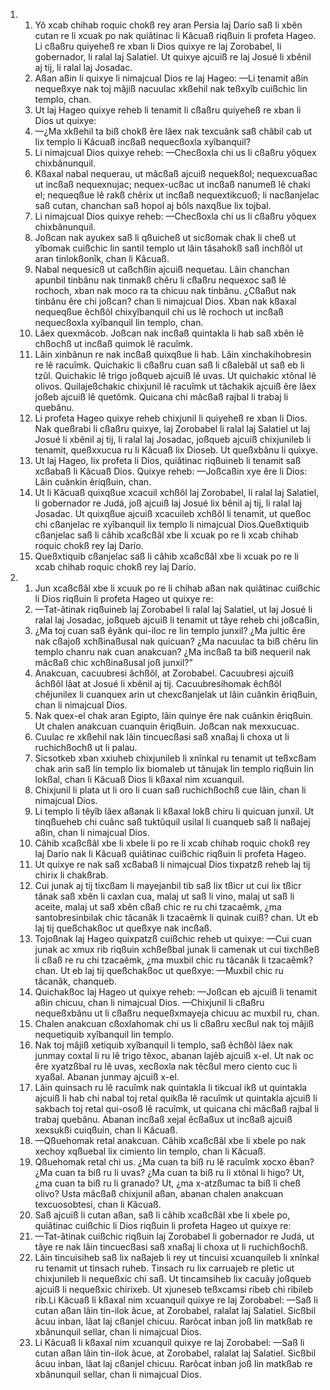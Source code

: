 <ol>
  <li>
    <ol>
      <li>Yô xcab chihab roquic chokß rey aran Persia laj Darío saß li xbên cutan re li xcuak po nak quiâtinac li Kâcuaß riqßuin li profeta Hageo. Li cßaßru quiyeheß re xban li Dios quixye re laj Zorobabel, li gobernador, li ralal laj Salatiel. Ut quixye ajcuiß re laj Josué li xbênil aj tij, li ralal laj Josadac.</li>
      <li>Aßan aßin li quixye li nimajcual Dios re laj Hageo: —Li tenamit aßin nequeßxye nak toj mâjiß nacuulac xkßehil nak teßxyîb cuißchic lin templo, chan.</li>
      <li>Ut laj Hageo quixye reheb li tenamit li cßaßru quiyeheß re xban li Dios ut quixye:</li>
      <li>—¿Ma xkßehil ta biß chokß êre lâex nak texcuânk saß châbil cab ut lix templo li Kâcuaß incßaß nequecßoxla xyîbanquil?</li>
      <li>Li nimajcual Dios quixye reheb: —Checßoxla chi us li cßaßru yôquex chixbânunquil.</li>
      <li>Kßaxal nabal nequerau, ut mâcßaß ajcuiß nequekßol; nequexcuaßac ut incßaß nequexnujac; nequex-ucßac ut incßaß nanumeß lê chaki el; nequeqßue lê rakß chêrix ut incßaß nequextikcuoß; li nacßanjelac saß cutan, chanchan saß hopol aj bôls naxqßue lix tojbal.</li>
      <li>Li nimajcual Dios quixye reheb: —Checßoxla chi us li cßaßru yôquex chixbânunquil.</li>
      <li>Joßcan nak ayukex saß li qßuicheß ut sicßomak chak li cheß ut yîbomak cuißchic lin santil templo ut lâin tâsahokß saß inchßôl ut aran tinlokßonîk, chan li Kâcuaß.</li>
      <li>Nabal nequesicß ut caßchßin ajcuiß nequetau. Lâin chanchan apunbil tinbânu nak tinmakß chêru li cßaßru nequexoc saß lê rochoch, xban nak moco ra ta chicuu nak tinbânu. ¿Cßaßut nak tinbânu êre chi joßcan? chan li nimajcual Dios. Xban nak kßaxal nequeqßue êchßôl chixyîbanquil chi us lê rochoch ut incßaß nequecßoxla xyîbanquil lin templo, chan.</li>
      <li>Lâex quexmâcob. Joßcan nak incßaß quintakla li hab saß xbên lê chßochß ut incßaß quimok lê racuîmk.</li>
      <li>Lâin xinbânun re nak incßaß quixqßue li hab. Lâin xinchakihobresin re lê racuîmk. Quichakic li cßaßru cuan saß li cßalebâl ut saß eb li tzûl. Quichakic lê trigo joßqueb ajcuiß lê uvas. Ut quichakic xtônal lê olivos. Quilajeßchakic chixjunil lê racuîmk ut tâchakik ajcuiß êre lâex joßeb ajcuiß lê quetômk. Quicana chi mâcßaß rajbal li trabaj li quebânu.</li>
      <li>Li profeta Hageo quixye reheb chixjunil li quiyeheß re xban li Dios. Nak queßrabi li cßaßru quixye, laj Zorobabel li ralal laj Salatiel ut laj Josué li xbênil aj tij, li ralal laj Josadac, joßqueb ajcuiß chixjunileb li tenamit, queßxxucua ru li Kâcuaß lix Dioseb. Ut queßxbânu li quixye.</li>
      <li>Ut laj Hageo, lix profeta li Dios, quiâtinac riqßuineb li tenamit saß xcßabaß li Kâcuaß Dios. Quixye reheb: —Joßcaßin xye êre li Dios: Lâin cuânkin êriqßuin, chan.</li>
      <li>Ut li Kâcuaß quixqßue xcacuil xchßôl laj Zorobabel, li ralal laj Salatiel, li gobernador re Judá, joß ajcuiß laj Josué lix bênil aj tij, li ralal laj Josadac. Ut quixqßue ajcuiß xcacuileb xchßôl li tenamit, ut queßoc chi cßanjelac re xyîbanquil lix templo li nimajcual Dios.Queßxtiquib cßanjelac saß li câhib xcaßcßâl xbe li xcuak po re li xcab chihab roquic chokß rey laj Darío.</li>
      <li>Queßxtiquib cßanjelac saß li câhib xcaßcßâl xbe li xcuak po re li xcab chihab roquic chokß rey laj Darío.</li>
    </ol>
  </li>
  <li>
    <ol>
      <li>Jun xcaßcßâl xbe li xcuuk po re li chihab aßan nak quiâtinac cuißchic li Dios riqßuin li profeta Hageo ut quixye re:</li>
      <li>—Tat-âtinak riqßuineb laj Zorobabel li ralal laj Salatiel, ut laj Josué li ralal laj Josadac, joßqueb ajcuiß li tenamit ut tâye reheb chi joßcaßin,</li>
      <li>¿Ma toj cuan saß êyânk qui-iloc re lin templo junxil? ¿Ma jultic êre nak cßajoß xchßinaßusal nak quicuan? ¿Ma nacuulac ta biß chêru lin templo chanru nak cuan anakcuan? ¿Ma incßaß ta biß nequeril nak mâcßaß chic xchßinaßusal joß junxil?”</li>
      <li>Anakcuan, cacuubresi âchßôl, at Zorobabel. Cacuubresi ajcuiß âchßôl lâat at Josué li xbênil aj tij. Cacuubresihomak êchßôl chêjunilex li cuanquex arin ut chexcßanjelak ut lâin cuânkin êriqßuin, chan li nimajcual Dios.</li>
      <li>Nak quex-el chak aran Egipto, lâin quinye êre nak cuânkin êriqßuin. Ut chalen anakcuan cuanquin êriqßuin. Joßcan nak mexxucuac.</li>
      <li>Cuulac re xkßehil nak lâin tincuecßasi saß xnaßaj li choxa ut li ruchichßochß ut li palau.</li>
      <li>Sicsotkeb xban xxiuheb chixjunileb li xnînkal ru tenamit ut teßxcßam chak arin saß lin templo lix biomaleb ut tânujak lin templo riqßuin lin lokßal, chan li Kâcuaß Dios li kßaxal nim xcuanquil.</li>
      <li>Chixjunil li plata ut li oro li cuan saß ruchichßochß cue lâin, chan li nimajcual Dios.</li>
      <li>Li templo li têyîb lâex aßanak li kßaxal lokß chiru li quicuan junxil. Ut tinqßueheb chi cuânc saß tuktûquil usilal li cuanqueb saß li naßajej aßin, chan li nimajcual Dios.</li>
      <li>Câhib xcaßcßâl xbe li xbele li po re li xcab chihab roquic chokß rey laj Darío nak li Kâcuaß quiâtinac cuißchic riqßuin li profeta Hageo.</li>
      <li>Ut quixye re nak saß xcßabaß li nimajcual Dios tixpatzß reheb laj tij chirix li chakßrab.</li>
      <li>Cui junak aj tij tixcßam li mayejanbil tib saß lix tßicr ut cui lix tßicr tânak saß xbên li caxlan cua, malaj ut saß li vino, malaj ut saß li aceite, malaj ut saß xbên cßaß chic re ru chi tzacaêmk, ¿ma santobresinbilak chic tâcanâk li tzacaêmk li quinak cuiß? chan. Ut eb laj tij queßchakßoc ut queßxye nak incßaß.</li>
      <li>Tojoßnak laj Hageo quixpatzß cuißchic reheb ut quixye: —Cui cuan junak ac xmux rib riqßuin xchßeßbal junak li camenak ut cui tixchßeß li cßaß re ru chi tzacaêmk, ¿ma muxbil chic ru tâcanâk li tzacaêmk? chan. Ut eb laj tij queßchakßoc ut queßxye: —Muxbil chic ru tâcanâk, chanqueb.</li>
      <li>Quichakßoc laj Hageo ut quixye reheb: —Joßcan eb ajcuiß li tenamit aßin chicuu, chan li nimajcual Dios. —Chixjunil li cßaßru nequeßxbânu ut li cßaßru nequeßxmayeja chicuu ac muxbil ru, chan.</li>
      <li>Chalen anakcuan cßoxlahomak chi us li cßaßru xecßul nak toj mâjiß nequetiquib xyîbanquil lin templo.</li>
      <li>Nak toj mâjiß xetiquib xyîbanquil li templo, saß êchßôl lâex nak junmay coxtal li ru lê trigo têxoc, abanan lajêb ajcuiß x-el. Ut nak oc êre xyatzßbal ru lê uvas, xecßoxla nak têcßul mero ciento cuc li xyaßal. Abanan junmay ajcuiß x-el.</li>
      <li>Lâin quinsach ru lê racuîmk nak quintakla li tikcual ikß ut quintakla ajcuiß li hab chi nabal toj retal quikßa lê racuîmk ut quintakla ajcuiß li sakbach toj retal qui-osoß lê racuîmk, ut quicana chi mâcßaß rajbal li trabaj quebânu. Abanan incßaß xejal êcßaßux ut incßaß ajcuiß xexsukßi cuiqßuin, chan li Kâcuaß.</li>
      <li>—Qßuehomak retal anakcuan. Câhib xcaßcßâl xbe li xbele po nak xechoy xqßuebal lix cimiento lin templo, chan li Kâcuaß.</li>
      <li>Qßuehomak retal chi us. ¿Ma cuan ta biß ru lê racuîmk xocxo êban? ¿Ma cuan ta biß ru li uvas? ¿Ma cuan ta biß ru li xtônal li higo? Ut, ¿ma cuan ta biß ru li granado? Ut, ¿ma x-atzßumac ta biß li cheß olivo? Usta mâcßaß chixjunil aßan, abanan chalen anakcuan texcuosobtesi, chan li Kâcuaß.</li>
      <li>Saß ajcuiß li cutan aßan, saß li câhib xcaßcßâl xbe li xbele po, quiâtinac cuißchic li Dios riqßuin li profeta Hageo ut quixye re:</li>
      <li>—Tat-âtinak cuißchic riqßuin laj Zorobabel li gobernador re Judá, ut tâye re nak lâin tincuecßasi saß xnaßaj li choxa ut li ruchichßochß.</li>
      <li>Lâin tincuisiheb saß lix naßajeb li rey ut tincuisi xcuanquileb li xnînkal ru tenamit ut tinsach ruheb. Tinsach ru lix carruajeb re pletic ut chixjunileb li nequeßxic chi saß. Ut tincamsiheb lix cacuây joßqueb ajcuiß li nequeßxic chirixeb. Ut xjuneseb teßxcamsi ribeb chi ribileb rib.Li Kâcuaß li kßaxal nim xcuanquil quixye re laj Zorobabel: —Saß li cutan aßan lâin tin-ilok âcue, at Zorobabel, ralalat laj Salatiel. Sicßbil âcuu inban, lâat laj cßanjel chicuu. Rarôcat inban joß lin matkßab re xbânunquil sellar, chan li nimajcual Dios.</li>
      <li>Li Kâcuaß li kßaxal nim xcuanquil quixye re laj Zorobabel: —Saß li cutan aßan lâin tin-ilok âcue, at Zorobabel, ralalat laj Salatiel. Sicßbil âcuu inban, lâat laj cßanjel chicuu. Rarôcat inban joß lin matkßab re xbânunquil sellar, chan li nimajcual Dios.</li>
    </ol>
  </li>
</ol>